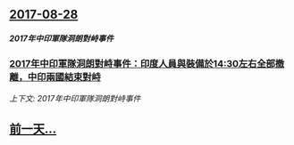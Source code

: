 ## [2017-08-28](/news/2017/08/28/index.md)

##### 2017年中印軍隊洞朗對峙事件
### [ 2017年中印軍隊洞朗對峙事件：印度人員與裝備於14:30左右全部撤離，中印兩國結束對峙](/news/2017/08/28/2017年中印軍隊洞朗對峙事件-印度人員與裝備於14-30左右全部撤離-中印兩國結束對峙.md)
_上下文: 2017年中印軍隊洞朗對峙事件_

## [前一天...](/news/2017/08/27/index.md)


